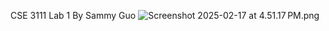 CSE 3111 Lab 1
By Sammy Guo
![Screenshot 2025-02-17 at 4.51.17 PM.png](src/main/java/Lab1/Screenshot%202025-02-17%20at%204.51.17%E2%80%AFPM.png)